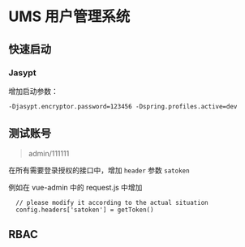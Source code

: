 # UMS 用户管理系统 

## 快速启动

### Jasypt

增加启动参数：

```
-Djasypt.encryptor.password=123456 -Dspring.profiles.active=dev
```

##  测试账号

> admin/111111

在所有需要登录授权的接口中，增加 `header` 参数 `satoken`

例如在 vue-admin 中的 request.js 中增加
```
  // please modify it according to the actual situation
  config.headers['satoken'] = getToken()
```

## RBAC 
